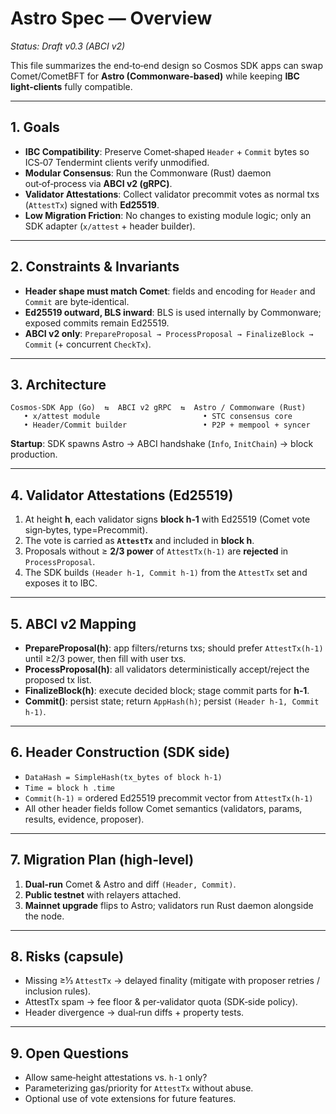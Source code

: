 # Astro Spec — Overview

*Status: Draft v0.3 (ABCI v2)*

This file summarizes the end‑to‑end design so Cosmos SDK apps can swap Comet/CometBFT for **Astro (Commonware‑based)** while keeping **IBC light‑clients** fully compatible.

---

## 1. Goals

* **IBC Compatibility**: Preserve Comet‑shaped `Header` + `Commit` bytes so ICS‑07 Tendermint clients verify unmodified.
* **Modular Consensus**: Run the Commonware (Rust) daemon out‑of‑process via **ABCI v2 (gRPC)**.
* **Validator Attestations**: Collect validator precommit votes as normal txs (`AttestTx`) signed with **Ed25519**.
* **Low Migration Friction**: No changes to existing module logic; only an SDK adapter (`x/attest` + header builder).

---

## 2. Constraints & Invariants

* **Header shape must match Comet**: fields and encoding for `Header` and `Commit` are byte‑identical.
* **Ed25519 outward, BLS inward**: BLS is used internally by Commonware; exposed commits remain Ed25519.
* **ABCI v2 only**: `PrepareProposal → ProcessProposal → FinalizeBlock → Commit` (+ concurrent `CheckTx`).

---

## 3. Architecture

```
Cosmos‑SDK App (Go)  ⇆  ABCI v2 gRPC  ⇆  Astro / Commonware (Rust)
   • x/attest module                       • STC consensus core
   • Header/Commit builder                 • P2P + mempool + syncer
```

**Startup**: SDK spawns Astro → ABCI handshake (`Info`, `InitChain`) → block production.

---

## 4. Validator Attestations (Ed25519)

1. At height **h**, each validator signs **block h‑1** with Ed25519 (Comet vote sign‑bytes, type=Precommit).
2. The vote is carried as **`AttestTx`** and included in **block h**.
3. Proposals without ≥ **2/3 power** of `AttestTx(h‑1)` are **rejected** in `ProcessProposal`.
4. The SDK builds `(Header h‑1, Commit h‑1)` from the `AttestTx` set and exposes it to IBC.

---

## 5. ABCI v2 Mapping

* **PrepareProposal(h)**: app filters/returns txs; should prefer `AttestTx(h‑1)` until ≥2/3 power, then fill with user txs.
* **ProcessProposal(h)**: all validators deterministically accept/reject the proposed tx list.
* **FinalizeBlock(h)**: execute decided block; stage commit parts for **h‑1**.
* **Commit()**: persist state; return `AppHash(h)`; persist `(Header h‑1, Commit h‑1)`.

---

## 6. Header Construction (SDK side)

* `DataHash = SimpleHash(tx_bytes of block h‑1)`
* `Time = block h .time`
* `Commit(h‑1)` = ordered Ed25519 precommit vector from `AttestTx(h‑1)`
* All other header fields follow Comet semantics (validators, params, results, evidence, proposer).

---

## 7. Migration Plan (high‑level)

1. **Dual‑run** Comet & Astro and diff `(Header, Commit)`.
2. **Public testnet** with relayers attached.
3. **Mainnet upgrade** flips to Astro; validators run Rust daemon alongside the node.

---

## 8. Risks (capsule)

* Missing ≥⅓ `AttestTx` → delayed finality (mitigate with proposer retries / inclusion rules).
* AttestTx spam → fee floor & per‑validator quota (SDK‑side policy).
* Header divergence → dual‑run diffs + property tests.

---

## 9. Open Questions

* Allow same‑height attestations vs. `h‑1` only?
* Parameterizing gas/priority for `AttestTx` without abuse.
* Optional use of vote extensions for future features.
